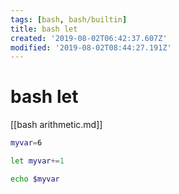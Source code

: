 ```yaml
---
tags: [bash, bash/builtin]
title: bash let
created: '2019-08-02T06:42:37.607Z'
modified: '2019-08-02T08:44:27.191Z'
---
```


# bash let

[[bash arithmetic.md]]

```sh
myvar=6

let myvar+=1

echo $myvar
```
